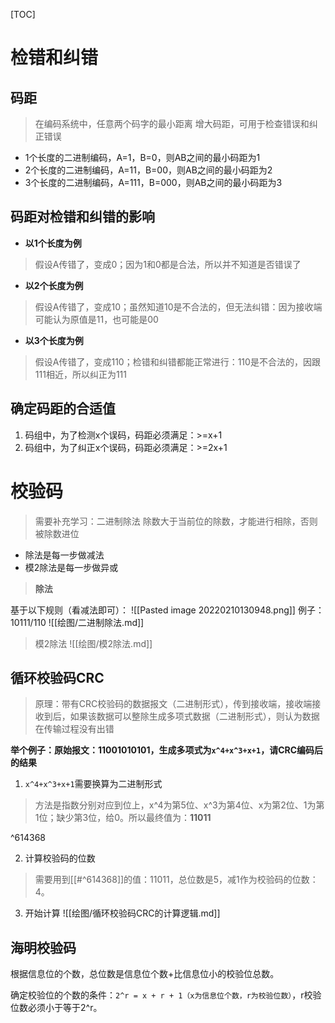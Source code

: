 [TOC]

# 检错和纠错

## 码距
> 在编码系统中，任意两个码字的最小距离
> 增大码距，可用于检查错误和纠正错误

* 1个长度的二进制编码，A=1，B=0，则AB之间的最小码距为1
* 2个长度的二进制编码，A=11，B=00，则AB之间的最小码距为2
* 3个长度的二进制编码，A=111，B=000，则AB之间的最小码距为3

## 码距对检错和纠错的影响
* **以1个长度为例**
> 假设A传错了，变成0；因为1和0都是合法，所以并不知道是否错误了

* **以2个长度为例**
> 假设A传错了，变成10；虽然知道10是不合法的，但无法纠错：因为接收端可能认为原值是11，也可能是00

* **以3个长度为例**
> 假设A传错了，变成110；检错和纠错都能正常进行：110是不合法的，因跟111相近，所以纠正为111

## 确定码距的合适值
1. 码组中，为了检测x个误码，码距必须满足：>=x+1
2. 码组中，为了纠正x个误码，码距必须满足：>=2x+1

# 校验码
> 需要补充学习：二进制除法
> 除数大于当前位的除数，才能进行相除，否则被除数进位
* 除法是每一步做减法
* 模2除法是每一步做异或

> **除法**

基于以下规则（看减法即可）：
![[Pasted image 20220210130948.png]]
例子：10111/110
![[绘图/二进制除法.md]]

> 模2除法
![[绘图/模2除法.md]]

## 循环校验码CRC
> 原理：带有CRC校验码的数据报文（二进制形式），传到接收端，接收端接收到后，如果该数据可以整除生成多项式数据（二进制形式），则认为数据在传输过程没有出错

**举个例子：原始报文：11001010101，生成多项式为`x^4+x^3+x+1`，请CRC编码后的结果**

1. `x^4+x^3+x+1`需要换算为二进制形式
 
> 方法是指数分别对应到位上，x^4为第5位、x^3为第4位、x为第2位、1为第1位；缺少第3位，给0。所以最终值为：**11011**

^614368

2. 计算校验码的位数

> 需要用到[[#^614368]]的值：11011，总位数是5，减1作为校验码的位数：4。

3. 开始计算
![[绘图/循环校验码CRC的计算逻辑.md]]

## 海明校验码
根据信息位的个数，总位数是信息位个数+比信息位小的校验位总数。

确定校验位的个数的条件：`2^r = x + r + 1（x为信息位个数，r为校验位数）`，r校验位数必须小于等于2^r。